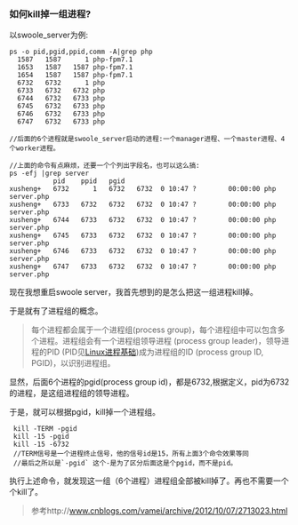 ### 如何kill掉一组进程?

以swoole_server为例:

```
ps -o pid,pgid,ppid,comm -A|grep php
  1587   1587      1 php-fpm7.1
  1653   1587   1587 php-fpm7.1
  1654   1587   1587 php-fpm7.1
  6732   6732      1 php
  6733   6732   6732 php
  6744   6732   6733 php
  6745   6732   6733 php
  6746   6732   6733 php
  6747   6732   6733 php
  
//后面的6个进程就是swoole_server启动的进程:一个manager进程、一个master进程、4个worker进程。

//上面的命令有点麻烦，还要一个个列出字段名，也可以这么搞:
ps -efj |grep server
           pid    ppid   pgid
xusheng+   6732      1   6732   6732  0 10:47 ?        00:00:00 php server.php
xusheng+   6733   6732   6732   6732  0 10:47 ?        00:00:00 php server.php
xusheng+   6744   6733   6732   6732  0 10:47 ?        00:00:00 php server.php
xusheng+   6745   6733   6732   6732  0 10:47 ?        00:00:00 php server.php
xusheng+   6746   6733   6732   6732  0 10:47 ?        00:00:00 php server.php
xusheng+   6747   6733   6732   6732  0 10:47 ?        00:00:00 php server.php

```

现在我想重启swoole server，我首先想到的是怎么把这一组进程kill掉。

于是就有了进程组的概念。

> 每个进程都会属于一个进程组(process group)，每个进程组中可以包含多个进程。进程组会有一个进程组领导进程 (process group leader)，领导进程的PID (PID见[Linux进程基础](http://www.cnblogs.com/vamei/archive/2012/09/20/2694466.html))成为进程组的ID (process group ID, PGID)，以识别进程组。

显然，后面6个进程的pgid(process group id)，都是6732,根据定义，pid为6732的进程，是这组进程组的领导进程。

于是，就可以根据pgid，kill掉一个进程组。

```
 kill -TERM -pgid 
 kill -15 -pgid
 kill -15 -6732
 //TERM信号是一个进程终止信号，他的信号id是15，所有上面3个命令效果等同
 //最后之所以是`-pgid` 这个-是为了区分后面这是个pgid，而不是pid。
```

执行上述命令，就发现这一组（6个进程）进程组全部被kill掉了。再也不需要一个个kill了。



> 参考http://www.cnblogs.com/vamei/archive/2012/10/07/2713023.html